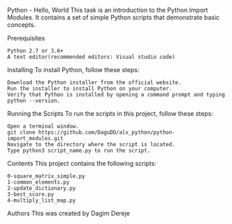 Python - Hello, World
This task is an introduction to the Python Import Modules. It contains a set of simple Python scripts that demonstrate basic concepts.

Prerequisites

    Python 2.7 or 3.6+
    A text editor(recommended editors: Visual studio code)

Installing
To install Python, follow these steps:

    Download the Python installer from the official website.
    Run the installer to install Python on your computer.
    Verify that Python is installed by opening a command prompt and typing python --version.

Running the Scripts
To run the scripts in this project, follow these steps:

    Open a terminal window.
    git clone https://github.com/DaguDD/alx_python/python-import_modules.git
    Navigate to the directory where the script is located.
    Type python3 script_name.py to run the script.

Contents
This project contains the following scripts:

    0-square_matrix_simple.py
    1-common_elements.py
    2-update_dictionary.py
    3-best_score.py
    4-multiply_list_map.py
    
Authors
This was created by Dagim Dereje
